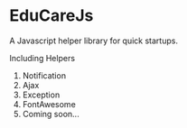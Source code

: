 # EduCareJs

A Javascript helper library for quick startups.

Including Helpers

1. Notification
2. Ajax
3. Exception
4. FontAwesome
5. Coming soon...
